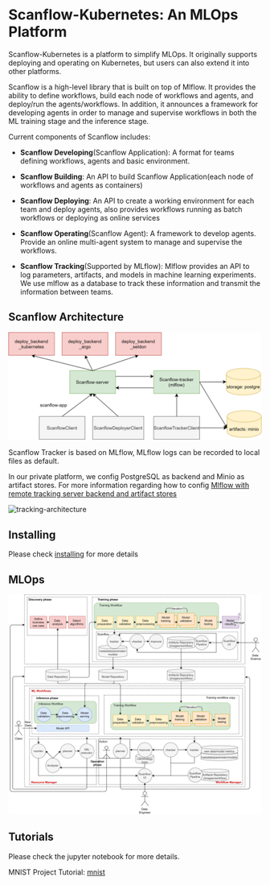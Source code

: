 # Scanflow-Kubernetes: An MLOps Platform

Scanflow-Kubernetes is a platform to simplify MLOps. It originally supports deploying and operating on Kubernetes, but users can also extend it into other platforms. 

Scanflow is a high-level library that is built on top of Mlflow. It provides the ability to define workflows, build each node of workflows and agents, and deploy/run the agents/workflows. In addition, it announces a framework for developing agents in order to manage and supervise workflows in both the ML training stage and the inference stage. 

Current components of Scanflow includes:

- **Scanflow Developing**(Scanflow Application): A format for teams defining workflows, agents and basic environment.


- **Scanflow Building**: An API to build Scanflow Application(each node of workflows and agents as containers)


- **Scanflow Deploying**: An API to create a working environment for each team and deploy agents, also provides workflows running as batch workflows or deploying as online services


- **Scanflow Operating**(Scanflow Agent): A framework to develop agents. Provide an online multi-agent system to manage and supervise the workflows.


- **Scanflow Tracking**(Supported by MLflow): Mlflow provides an API to log parameters, artifacts, and models in machine learning experiments. We use mlflow as a database to track these information and transmit the information between teams.


## Scanflow Architecture

![architecture](images/scanflow-architecture.png)

Scanflow Tracker is based on MLflow, MLflow logs can be recorded to local files as default. 

In our private platform, we config PostgreSQL as backend and Minio as artifact stores. For more information regarding how to config [Mlflow with remote tracking server backend and artifact stores](https://www.mlflow.org/docs/latest/tracking.html#scenario-4-mlflow-with-remote-tracking-server-backend-and-artifact-stores)

![tracking-architecture](https://www.mlflow.org/docs/latest/_images/scenario_4.png)

## Installing

Please check [installing](installer/Readme.md) for more details

## MLOps

![architecture](images/architecture.png)


## Tutorials

Please check the jupyter notebook for more details.

MNIST Project Tutorial: [mnist](tutorials/mnist/Readme.md)